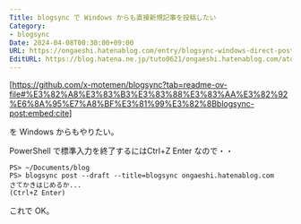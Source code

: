 ```yaml
---
Title: blogsync で Windows からも直接新規記事を投稿したい
Category:
- blogsync
Date: 2024-04-08T00:30:00+09:00
URL: https://ongaeshi.hatenablog.com/entry/blogsync-windows-direct-post
EditURL: https://blog.hatena.ne.jp/tuto0621/ongaeshi.hatenablog.com/atom/entry/4207112889981771582
---
```


[https://github.com/x-motemen/blogsync?tab=readme-ov-file#%E3%82%A8%E3%83%B3%E3%83%88%E3%83%AA%E3%82%92%E6%8A%95%E7%A8%BF%E3%81%99%E3%82%8Bblogsync-post:embed:cite]

を Windows からもやりたい。

PowerShell で標準入力を終了するにはCtrl+Z Enter なので・・

```
PS> ~/Documents/blog
PS> blogsync post --draft --title=blogsync ongaeshi.hatenablog.com
さてかきはじめるか...
(Ctrl+Z Enter)
```

これで OK。
